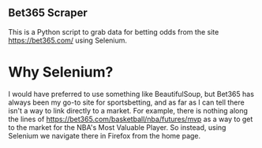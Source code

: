 ## Bet365 Scraper

This is a Python script to grab data for betting odds from the site https://bet365.com/ using Selenium.

# Why Selenium?

I would have preferred to use something like BeautifulSoup, but Bet365 has always been my go-to site for sportsbetting, and as far as I can tell there isn't a way to link directly to a market. For example, there is nothing along the lines of https://bet365.com/basketball/nba/futures/mvp as a way to get to the market for the NBA's Most Valuable Player. So instead, using Selenium we navigate there in Firefox from the home page.
